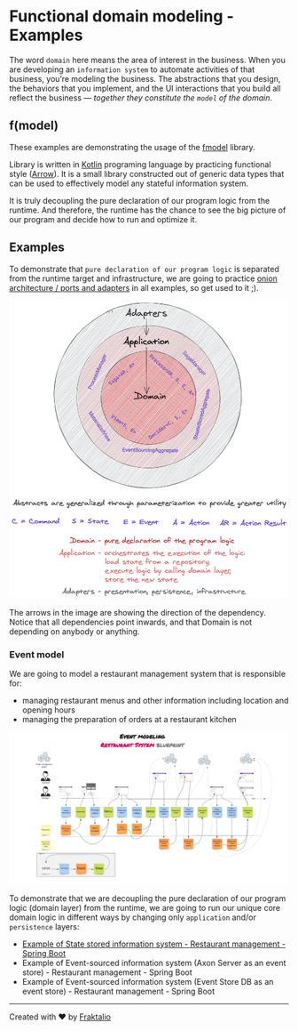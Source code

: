 # Functional domain modeling - Examples

The word `domain` here means the area of interest in the business. When you are developing an `information system` to
automate activities of that business, you’re modeling the business. The abstractions that you design, the behaviors that
you implement, and the UI interactions that you build all reflect the business — *together they constitute the `model`
of the domain*.

## f(model)

These examples are demonstrating the usage of the [fmodel](https://fraktalio.com/fmodel)
library.

Library is written in [Kotlin](https://kotlinlang.org/) programing language by practicing functional
style ([Arrow](https://arrow-kt.io/)). It is a small library constructed out of generic data types that can be used to
effectively model any stateful information system.

It is truly decoupling the pure declaration of our program logic from the runtime. And therefore, the runtime has the
chance to see the big picture of our program and decide how to run and optimize it.

## Examples

To demonstrate that `pure declaration of our program logic` is separated from the runtime target and infrastructure, we
are going to
practice [onion architecture / ports and adapters](https://blog.ploeh.dk/2013/12/03/layers-onions-ports-adapters-its-all-the-same/)
in all examples, so get used to it ;).

![onion architecture image](.assets/onion.png)

The arrows in the image are showing the direction of the dependency. Notice that all dependencies point inwards, and
that Domain is not depending on anybody or anything.

### Event model
We are going to model a restaurant management system that is responsible for:

- managing restaurant menus and other information including location and opening hours
- managing the preparation of orders at a restaurant kitchen

![restaurant management - event model](.assets/event-model.jpg)

To demonstrate that we are decoupling the pure declaration of our program logic (domain layer) from the runtime, we are
going to run our unique core domain logic in different ways by changing only `application` and/or `persistence` layers:

- [Example of State stored information system - Restaurant management - Spring Boot](state-stored-system)
- Example of Event-sourced information system (Axon Server as an event store) - Restaurant management - Spring Boot
- Example of Event-sourced information system (Event Store DB as an event store) - Restaurant management - Spring Boot

---
Created with :heart: by [Fraktalio](https://fraktalio.com/)
